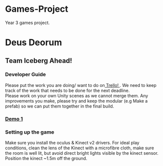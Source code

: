 # Games-Project
Year 3 games project.
<h1>Deus Deorum</h1>
<h2>Team Iceberg Ahead!</h2>

<h3>Developer Guide</h3>
Please put the work you are doing/ want to do on<a href="https://trello.com/niceberg"> Trello! </a>. We need to keep track of the work that needs to be done for the next deadline.<br/>
Please work on your own Unity scenes as we cannot merge them. Any improvements you make, please try and keep the modular (e.g Make a prefab) so we can put them together in the final build.<br/>

<h3><a href="https://www.youtube.com/watch?v=MNdE5gYu_yQ">Demo 1</a></h3>

<h3>Setting up the game</h3>
Make sure you install the oculus & Kinect v2 drivers.
For ideal play conditions, clean the lens of the Kinect with a microfibre cloth, make sure the room is well lit, but avoid direct bright lights visible by the kinect sensor. Position the kinect ~1.5m off the ground.
